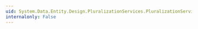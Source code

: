 ```yaml
---
uid: System.Data.Entity.Design.PluralizationServices.PluralizationService.CreateService(System.Globalization.CultureInfo)
internalonly: False
---
```

